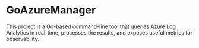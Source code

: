 # GoAzureManager
This project is a Go-based command-line tool that queries Azure Log Analytics in real-time, processes the results, and exposes useful metrics for observability.
